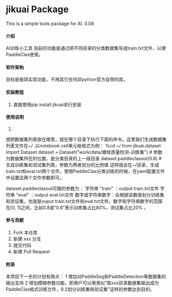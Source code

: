 # jikuai Package

This is a simple tools package for AI.
0.08


#### 介绍
AI训练小工具
目前的功能是通过把不同目录的分类数据集写成train.txt文件，以便PaddleClas使用。

#### 软件架构
目标是极简实现功能，不用其它任何非python官方自带的库。


#### 安装教程

1.  直接使用pip install jikuai进行安装


#### 使用说明

1.  
想把数据集列表放在哪里，就在哪个目录下执行下面的命令。这里我们生成数据集列表文件在~/ ,以notebook cell单元格格式为例：
%cd ~/
from jikuai.dataset import Dataset
dataset = Dataset("work/data/螺栓质量检测-训练集") # 参数为数据集所在的位置，是分类目录的上一级目录
dataset.paddleclasout(0.8) # 生成训练集和测试集列表，参数为两者划分的比例值
这样就会在~/目录，生成train.txt和eval.txt两个文件。使用PaddleClas分类训练的时候，在yaml配置文件中设置这两个文件参数即可。

dataset.paddleclasout可跟的参数为：
字符串 "train" ：output train.txt文件
字符串 "eval"  ：output eval.txt文件
数字或字符串数字：会根据该数值划分训练集和验证集，也就是ouput train.txt文件和eval.txt文件。数字和字符串数字的范围在[0, 1]之间，比如0.8或“0.8”表示训练集占比80%，测试集占比20% 。




#### 参与贡献

1.  Fork 本仓库
2.  新建 xxx 分支
3.  提交代码
4.  新建 Pull Request


#### 附录
本项目下一步的计划有两点：
1 增加对PaddleSeg和PaddleDetection等数据集的输出支持
2 增加模糊参数功能，即用户可以用类似“取xxx目录数据集输出成为PaddleClas格式训练文件，8:2划分训练集和验证集”这样的参数达到目的。


